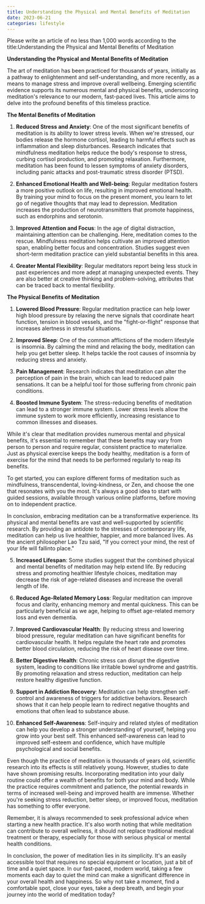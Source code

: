 ```yaml
---
title: Understanding the Physical and Mental Benefits of Meditation
date: 2023-06-21
categories: lifestyle
---
```


Please write an article of no less than 1,000 words according to the title:Understanding the Physical and Mental Benefits of Meditation

**Understanding the Physical and Mental Benefits of Meditation**

The art of meditation has been practiced for thousands of years, initially as a pathway to enlightenment and self-understanding, and more recently, as a means to manage stress and improve overall wellbeing. Emerging scientific evidence supports its numerous mental and physical benefits, underscoring meditation's relevance to our modern, fast-paced lives. This article aims to delve into the profound benefits of this timeless practice.

**The Mental Benefits of Meditation**

1. **Reduced Stress and Anxiety**: One of the most significant benefits of meditation is its ability to lower stress levels. When we're stressed, our bodies release the hormone cortisol, leading to harmful effects such as inflammation and sleep disturbances. Research indicates that mindfulness meditation helps reduce the body's response to stress, curbing cortisol production, and promoting relaxation. Furthermore, meditation has been found to lessen symptoms of anxiety disorders, including panic attacks and post-traumatic stress disorder (PTSD).

2. **Enhanced Emotional Health and Well-being**: Regular meditation fosters a more positive outlook on life, resulting in improved emotional health. By training your mind to focus on the present moment, you learn to let go of negative thoughts that may lead to depression. Meditation increases the production of neurotransmitters that promote happiness, such as endorphins and serotonin.

3. **Improved Attention and Focus**: In the age of digital distraction, maintaining attention can be challenging. Here, meditation comes to the rescue. Mindfulness meditation helps cultivate an improved attention span, enabling better focus and concentration. Studies suggest even short-term meditation practice can yield substantial benefits in this area.

4. **Greater Mental Flexibility**: Regular meditators report being less stuck in past experiences and more adept at managing unexpected events. They are also better at creative thinking and problem-solving, attributes that can be traced back to mental flexibility.

**The Physical Benefits of Meditation**

1. **Lowered Blood Pressure**: Regular meditation practice can help lower high blood pressure by relaxing the nerve signals that coordinate heart function, tension in blood vessels, and the "fight-or-flight" response that increases alertness in stressful situations.

2. **Improved Sleep**: One of the common afflictions of the modern lifestyle is insomnia. By calming the mind and relaxing the body, meditation can help you get better sleep. It helps tackle the root causes of insomnia by reducing stress and anxiety.

3. **Pain Management**: Research indicates that meditation can alter the perception of pain in the brain, which can lead to reduced pain sensations. It can be a helpful tool for those suffering from chronic pain conditions.

4. **Boosted Immune System**: The stress-reducing benefits of meditation can lead to a stronger immune system. Lower stress levels allow the immune system to work more efficiently, increasing resistance to common illnesses and diseases.

While it's clear that meditation provides numerous mental and physical benefits, it's essential to remember that these benefits may vary from person to person and require regular, consistent practice to materialize. Just as physical exercise keeps the body healthy, meditation is a form of exercise for the mind that needs to be performed regularly to reap its benefits.

To get started, you can explore different forms of meditation such as mindfulness, transcendental, loving-kindness, or Zen, and choose the one that resonates with you the most. It's always a good idea to start with guided sessions, available through various online platforms, before moving on to independent practice.

In conclusion, embracing meditation can be a transformative experience. Its physical and mental benefits are vast and well-supported by scientific research. By providing an antidote to the stresses of contemporary life, meditation can help us live healthier, happier, and more balanced lives. As the ancient philosopher Lao Tzu said, "If you correct your mind, the rest of your life will fallinto place."

5. **Increased Lifespan**: Some studies suggest that the combined physical and mental benefits of meditation may help extend life. By reducing stress and promoting healthier lifestyle choices, meditation may decrease the risk of age-related diseases and increase the overall length of life.

6. **Reduced Age-Related Memory Loss**: Regular meditation can improve focus and clarity, enhancing memory and mental quickness. This can be particularly beneficial as we age, helping to offset age-related memory loss and even dementia.

7. **Improved Cardiovascular Health**: By reducing stress and lowering blood pressure, regular meditation can have significant benefits for cardiovascular health. It helps regulate the heart rate and promotes better blood circulation, reducing the risk of heart disease over time.

8. **Better Digestive Health**: Chronic stress can disrupt the digestive system, leading to conditions like irritable bowel syndrome and gastritis. By promoting relaxation and stress reduction, meditation can help restore healthy digestive function.

9. **Support in Addiction Recovery**: Meditation can help strengthen self-control and awareness of triggers for addictive behaviors. Research shows that it can help people learn to redirect negative thoughts and emotions that often lead to substance abuse.

10. **Enhanced Self-Awareness**: Self-inquiry and related styles of meditation can help you develop a stronger understanding of yourself, helping you grow into your best self. This enhanced self-awareness can lead to improved self-esteem and confidence, which have multiple psychological and social benefits.

Even though the practice of meditation is thousands of years old, scientific research into its effects is still relatively young. However, studies to date have shown promising results. Incorporating meditation into your daily routine could offer a wealth of benefits for both your mind and body. While the practice requires commitment and patience, the potential rewards in terms of increased well-being and improved health are immense. Whether you're seeking stress reduction, better sleep, or improved focus, meditation has something to offer everyone.

Remember, it is always recommended to seek professional advice when starting a new health practice. It's also worth noting that while meditation can contribute to overall wellness, it should not replace traditional medical treatment or therapy, especially for those with serious physical or mental health conditions.

In conclusion, the power of meditation lies in its simplicity. It's an easily accessible tool that requires no special equipment or location, just a bit of time and a quiet space. In our fast-paced, modern world, taking a few moments each day to quiet the mind can make a significant difference in your overall health and happiness. So why not take a moment, find a comfortable spot, close your eyes, take a deep breath, and begin your journey into the world of meditation today?